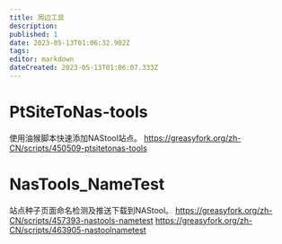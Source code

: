 ```yaml
---
title: 周边工具
description: 
published: 1
date: 2023-05-13T01:06:32.902Z
tags: 
editor: markdown
dateCreated: 2023-05-13T01:06:07.333Z
---
```


# PtSiteToNas-tools

使用油猴脚本快速添加NAStool站点。
https://greasyfork.org/zh-CN/scripts/450509-ptsitetonas-tools

# NasTools_NameTest
站点种子页面命名检测及推送下载到NAStool。
https://greasyfork.org/zh-CN/scripts/457393-nastools-nametest
https://greasyfork.org/zh-CN/scripts/463905-nastoolnametest

